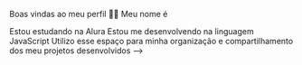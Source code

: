 Boas vindas ao meu perfil 💙💙
Meu nome é 

Estou estudando na Alura
Estou me desenvolvendo na linguagem JavaScript
Utilizo esse espaço para minha organização e compartilhamento dos meu projetos desenvolvidos
-->
